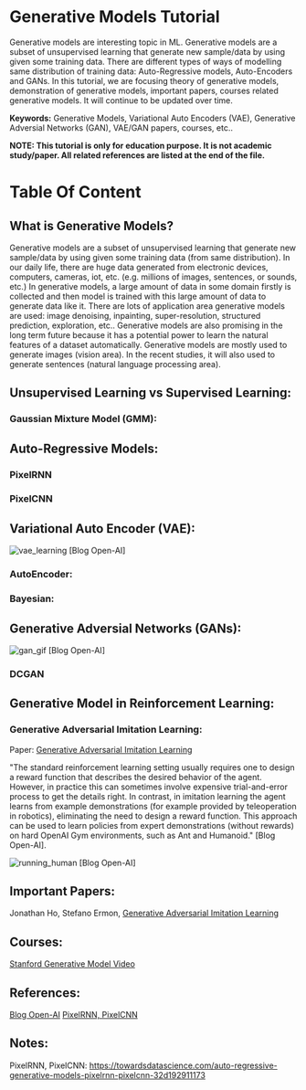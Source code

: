 # Generative Models Tutorial
Generative models are interesting topic in ML. Generative models are a subset of unsupervised learning that generate new sample/data by using given some training data. There are different types of ways of modelling same distribution of training data: Auto-Regressive models, Auto-Encoders and GANs. In this tutorial, we are focusing theory of generative models, demonstration of generative models, important papers, courses related generative models. It will continue to be updated over time.

**Keywords:**  Generative Models, Variational Auto Encoders (VAE), Generative Adversial Networks (GAN), VAE/GAN papers, courses, etc..

**NOTE: This tutorial is only for education purpose. It is not academic study/paper. All related references are listed at the end of the file.**

# Table Of Content

## What is Generative Models? <a name="whatisGM"></a>

Generative models are a subset of unsupervised learning that generate new sample/data by using given some training data (from same distribution). In our daily life, there are huge data generated from electronic devices, computers, cameras, iot, etc. (e.g. millions of images, sentences, or sounds, etc.) In generative models, a large amount of data in some domain firstly is collected and then model is trained with this large amount of data to generate data like it. There are lots of application area generative models are used:  image denoising, inpainting, super-resolution, structured prediction, exploration, etc.. Generative models are also promising in the long term future because it has a potential power to learn the natural features of a dataset automatically. Generative models are mostly used to generate images (vision area). In the recent studies, it will also used to generate sentences (natural language processing area). 

## Unsupervised Learning vs Supervised Learning:

### Gaussian Mixture Model (GMM):

## Auto-Regressive Models:

### PixelRNN

### PixelCNN

## Variational Auto Encoder (VAE):

![vae_learning](https://user-images.githubusercontent.com/10358317/51377315-a81c3a80-1b1b-11e9-8298-7e61e6cfe329.gif) [Blog Open-AI]


### AutoEncoder:

### Bayesian:

## Generative Adversial Networks (GANs):

![gan_gif](https://user-images.githubusercontent.com/10358317/51377616-65a72d80-1b1c-11e9-8a7b-83c9571eac08.gif) [Blog Open-AI]

### DCGAN

## Generative Model in Reinforcement Learning:

### Generative Adversarial Imitation Learning:
Paper: [Generative Adversarial Imitation Learning](https://arxiv.org/abs/1606.03476)

"The standard reinforcement learning setting usually requires one to design a reward function that describes the desired behavior of the agent. However, in practice this can sometimes involve expensive trial-and-error process to get the details right. In contrast, in imitation learning the agent learns from example demonstrations (for example provided by teleoperation in robotics), eliminating the need to design a reward function. This approach can be used to learn policies from expert demonstrations (without rewards) on hard OpenAI Gym environments, such as Ant and Humanoid." [Blog Open-AI]. 

![running_human](https://user-images.githubusercontent.com/10358317/51384409-4cf34380-1b2d-11e9-9aa5-cf8807309e73.gif) [Blog Open-AI]

## Important Papers:
Jonathan Ho, Stefano Ermon, [Generative Adversarial Imitation Learning](https://arxiv.org/abs/1606.03476)

## Courses: 
[Stanford Generative Model Video](https://www.youtube.com/watch?v=5WoItGTWV54)

## References:
[Blog Open-AI](https://blog.openai.com/generative-models/#going-forward)
[PixelRNN, PixelCNN](https://towardsdatascience.com/auto-regressive-generative-models-pixelrnn-pixelcnn-32d192911173)

## Notes:
PixelRNN, PixelCNN: https://towardsdatascience.com/auto-regressive-generative-models-pixelrnn-pixelcnn-32d192911173

